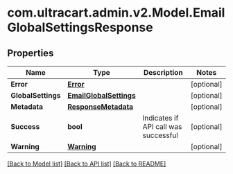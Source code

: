 
# com.ultracart.admin.v2.Model.EmailGlobalSettingsResponse

## Properties

Name | Type | Description | Notes
------------ | ------------- | ------------- | -------------
**Error** | [**Error**](Error.md) |  | [optional] 
**GlobalSettings** | [**EmailGlobalSettings**](EmailGlobalSettings.md) |  | [optional] 
**Metadata** | [**ResponseMetadata**](ResponseMetadata.md) |  | [optional] 
**Success** | **bool** | Indicates if API call was successful | [optional] 
**Warning** | [**Warning**](Warning.md) |  | [optional] 

[[Back to Model list]](../README.md#documentation-for-models)
[[Back to API list]](../README.md#documentation-for-api-endpoints)
[[Back to README]](../README.md)

